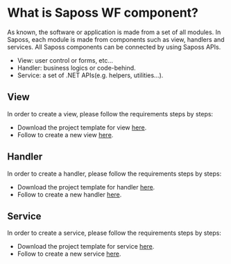 # What is Saposs WF component?

As known, the software or application is made from a set of all modules. In Saposs,  each module is made from components such as view, handlers and services. All Saposs components can be connected by using Saposs APIs.

- View: user control or forms, etc...
- Handler: business logics or code-behind.
- Service: a set of .NET APIs(e.g. helpers, utilities...).

## View

In order to create a view, please follow the requirements steps by steps:

- Download the project template for view [here](http://www.saposs.com/downloads/ViewProjectTemplate.zip).
- Follow to create a new view [here](/create-a-view-saposs-wf).

## Handler

In order to create a handler, please follow the requirements steps by steps:

- Download the project template for handler [here](http://www.saposs.com/downloads/HandlerProjectTemplate.zip).
- Follow to create a new handler [here](/create-a-handler-saposs-wf).

## Service

In order to create a service, please follow the requirements steps by steps:

- Download the project template for service [here](http://www.saposs.com/downloads/ServiceProjectTemplate.zip).
- Follow to create a new service [here](/create-a-service-saposs-wf).
